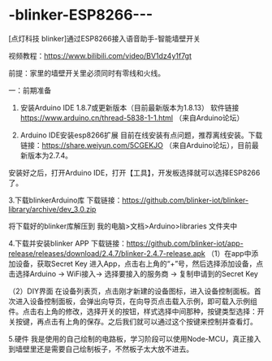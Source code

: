 # -blinker-ESP8266---
[点灯科技 blinker]通过ESP8266接入语音助手-智能墙壁开关

视频教程：https://www.bilibili.com/video/BV1dz4y1f7gt

前提：家里的墙壁开关里必须同时有零线和火线。

一：前期准备
1.  安装Arduino IDE 1.8.7或更新版本（目前最新版本为1.8.13）
软件链接 https://www.arduino.cn/thread-5838-1-1.html （来自Arduino论坛）

2.  Arduino IDE安装esp8266扩展
  目前在线安装有点问题，推荐离线安装。下载链接：https://share.weiyun.com/5CGEKJO （来自Arduino论坛），目前最新版本为2.7.4。

安装好之后，打开Arduino IDE，打开【工具】，开发板选择就可以选择ESP8266了。

3.下载blinkerArduino库
下载链接：https://github.com/blinker-iot/blinker-library/archive/dev_3.0.zip

将下载好的blinker库解压到 我的电脑>文档>Arduino>libraries 文件夹中

4.下载并安装blinker APP
    下载链接：https://github.com/blinker-iot/app-release/releases/download/2.4.7/blinker-2.4.7-release.apk
（1）在app中添加设备，获取Secret Key
进入App，点击右上角的“+”号，然后选择添加设备，点击选择Arduino -> WiFi接入-> 选择要接入的服务商 -> 复制申请到的Secret Key

（2）DIY界面
  在设备列表页，点击刚才新建的设备图标，进入设备控制面板。首次进入设备控制面板，会弹出向导页，在向导页点击载入示例，即可载入示例组件。点击右上角的修改，选择开关的按钮，样式选择中间那种，按键类型选择：开关按键，再点击有上角的保存。之后我们就可以通过这个按键来控制并查看灯。

5.硬件
   我是使用的自己绘制的电路板，学习阶段可以使用Node-MCU，真正接入到墙壁里还是需要自己绘制板子，不然板子太大放不进去。
 
